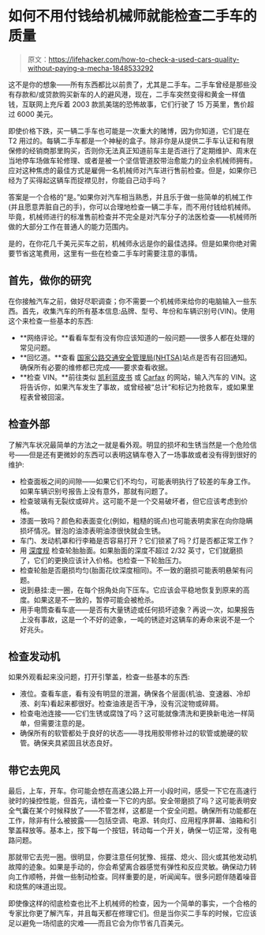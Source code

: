 # 如何不用付钱给机械师就能检查二手车的质量

> 原文：<https://lifehacker.com/how-to-check-a-used-cars-quality-without-paying-a-mecha-1848533292>

这不是你的想象——所有东西都比以前贵了，尤其是二手车。二手车曾经是那些没有存款和/或贷款购买新车的人的避风港，现在，二手车突然变得和黄金一样值钱，互联网上充斥着 2003 款凯美瑞的恐怖故事，它们行驶了 15 万英里，售价超过 6000 美元。



即使价格下跌，买一辆二手车也可能是一次重大的赌博，因为你知道，它们是在 T2 用过的。每辆二手车都是一个神秘的盒子。除非你是从提供二手车认证和有限保修的经销商那里购买，否则你无法真正知道前车主是否进行了定期维护、周末在当地停车场做车轮修理、或者是被一个坚信管道胶带治愈能力的业余机械师拥有。应对这种焦虑的最佳方式是雇佣一名机械师对汽车进行售前检查。但是，如果你已经为了买得起这辆车而捉襟见肘，你能自己动手吗？

答案是一个合格的“是。”如果你对汽车相当熟悉，并且乐于做一些简单的机械工作(并且愿意弄脏自己的手)，你可以合理地检查一辆二手车，而不用付钱给机械师。毕竟，机械师进行的标准售前检查并不完全是对汽车分子的法医检查——机械师所做的大部分工作在普通人的能力范围内。

是的，在你花几千美元买车之前，机械师永远是你的最佳选择。但是如果你绝对需要节省这笔费用，这里有一些在检查二手车时需要注意的事情。

## 首先，做你的研究

在你接触汽车之前，做好尽职调查；你不需要一个机械师来给你的电脑输入一些东西。首先，收集汽车的所有基本信息:品牌、型号、年份和车辆识别号(VIN)。使用这个来检查一些基本的东西:

*   **网络评论。**看看车型有没有你应该知道的一般问题——很多人都在处理的常见问题。
*   **回忆道。**查看 [国家公路交通安全管理局(NHTSA)](https://www.nhtsa.gov/recalls)站点是否有召回通知。确保所有必要的维修都已完成——要求查看收据。
*   **检查 VIN。**前往类似 [凯利蓝皮书](https://www.kbb.com/vehicle-history-report/?r=296454773982986800) 或 [Carfax](https://www.carfax.com/company/vehicle-identification-numbers-vins) 的网站，输入汽车的 VIN。这将告诉你，如果汽车发生了事故，或曾经被“总计”和标记为抢救车，或如果里程表曾被回滚。

## 检查外部

了解汽车状况最简单的方法之一就是看外观。明显的损坏和生锈当然是一个危险信号——但是还有更微妙的东西可以表明这辆车卷入了一场事故或者没有得到很好的维护:

*   检查面板之间的间隙——如果它们不均匀，可能表明执行了较差的车身工作。如果车辆识别号报告上没有意外，那就有问题了。
*   检查玻璃有无裂纹或碎片。这可能不是一个交易破坏者，但它应该考虑到价格。
*   漆面一致吗？颜色和表面变化(例如，粗糙的斑点)也可能表明卖家在向你隐瞒损坏情况。冒泡的油漆表明油漆很快就会生锈。
*   车门、发动机罩和行李箱是否容易打开？它们锁紧了吗？灯是否都正常工作？
*   用 [深度规](https://www.walmart.com/ip/Slime-Tread-Depth-Tire-Gauge-1-32-To-1-20177/146670621) 检查轮胎胎面。如果胎面的深度不超过 2/32 英寸，它们就磨损了，它们的更换应该计入价格。也检查一下轮胎压力。
*   检查轮胎是否磨损均匀(胎面花纹深度相同)。不一致的磨损可能表明悬架有问题。
*   说到悬挂:走一圈，在每个拐角处向下压车。它应该会平稳地恢复到原来的高度。如果这是不一致的，暂停可能会被枪杀。
*   用手电筒查看车底——是否有大量锈迹或任何损坏迹象？再说一次，如果报告上没有事故，这是一个不好的迹象，一吨的锈迹对这辆车的寿命来说不是一个好兆头。

## 检查发动机

如果外观看起来没问题，打开引擎盖，检查一些基本的东西:

*   液位。查看车底，看有没有明显的泄漏，确保各个层面(机油、变速器、冷却液、刹车)看起来都很好。检查油液是否干净，没有沉淀物或碎屑。
*   检查电池连接——它们生锈或腐蚀了吗？这可能就像清洗和更换新电池一样简单，但需要注意的是。
*   确保所有的软管都处于良好的状态——寻找用胶带修补过的软管或脆硬的软管。确保夹具紧固且状态良好。

## 带它去兜风

最后，上车，开车。你可能会想在高速公路上开一小段时间，感受一下它在高速行驶时的操控性能，但首先，请检查一下它的内部。安全带磨损了吗？这可能表明安全气囊在某个时候释放了——不管怎样，这都是一个安全问题。确保所有功能都在工作，除非有什么被披露——包括空调、电源、转向灯、应用程序屏幕、油箱和引擎盖释放等。基本上，按下每一个按钮，转动每一个开关，确保一切正常，没有电路问题。

那就带它去兜一圈。很明显，你要注意任何犹豫、摇摆、熄火、回火或其他发动机故障的迹象。如果是手动的，你会希望离合器感觉有弹性和反应灵敏。确保动力转向工作顺畅，并做一些制动检查。同样重要的是，听闻闻车。很多问题伴随着噪音和烧焦的味道出现。

即使像这样的彻底检查也比不上机械师的检查，因为一个简单的事实，一个合格的专家比你更了解汽车，并且每天都在修理它们。但是当你买二手车的时候，它应该足以避免一场彻底的灾难——而且它会为你节省几百美元。